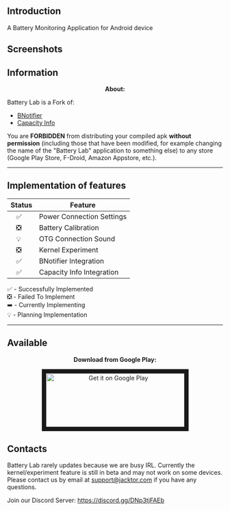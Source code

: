 
## Introduction

A Battery Monitoring Application for Android device

## Screenshots

<div style="center" style="display:flex;">
 
</div>

## Information

<p align="center">
<b>About:</b>
</p>

Battery Lab is a Fork of:
- <a href="https://github.com/jacktor-stan/BNotifier">BNotifier</a>
- <a href="https://github.com/Ph03niX-X/CapacityInfo">Capacity Info</a>

You are <b>FORBIDDEN</b> from distributing your compiled apk <b>without permission</b> (including those that have been modified, for example changing the name of the "Battery Lab" application to something else) to any store (Google Play Store, F-Droid, Amazon Appstore, etc.).

---
## Implementation of features

<div align="center">

| Status | Feature                                  |
|--------|------------------------------------------|
|&nbsp;&nbsp;&nbsp;✅| Power Connection Settings                |
|&nbsp;&nbsp;&nbsp;❎| Battery Calibration                      |
|&nbsp;&nbsp;&nbsp;💡| OTG Connection Sound                     |
|&nbsp;&nbsp;&nbsp;❎| Kernel Experiment                        |
|&nbsp;&nbsp;&nbsp;✅| BNotifier Integration                    |
|&nbsp;&nbsp;&nbsp;✅| Capacity Info Integration                |
</div>

 ✅ - Successfully Implemented<br/>
 ❎ - Failed To Implement<br/>
 ➡️ - Currently Implementing<br/>
 💡 - Planning Implementation<br/>

---
## Available

<p align="center">
 <b>Download from Google Play:</b>
</p>

<p align="center">
<a href="https://play.google.com/store/apps/details?id=com.jacktor.batterylab">
<img src="https://play.google.com/intl/en_us/badges/images/generic/en_badge_web_generic.png" alt="Get it on Google Play" width="323" height="125" style="border: 10px solid;"/></a></p>

## Contacts

Battery Lab rarely updates because we are busy IRL.
Currently the kernel/experiment feature is still in beta and may not work on some devices.
Please contact us by email at support@jacktor.com if you have any questions.

Join our Discord Server: https://discord.gg/DNp3tjFAEb
